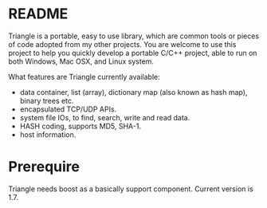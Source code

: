 # README

Triangle is a portable, easy to use library, which are common tools or pieces of code adopted from my other projects. You are welcome to use this project to help you quickly develop a portable C/C++ project, able to run on both Windows, Mac OSX, and Linux system.

What features are Triangle currently available:
* data container, list (array), dictionary map (also known as hash map), binary trees etc.
* encapsulated TCP/UDP APIs.
* system file IOs, to find, search, write and read data.
* HASH coding, supports MD5, SHA-1.
* host information.

# Prerequire
Triangle needs boost as a basically support component. Current version is 1.7.
